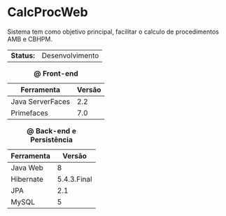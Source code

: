 # CalcProcWeb

Sistema tem como objetivo principal, facilitar o calculo de procedimentos AMB e CBHPM.

<table>
  <tr>
    <td><b>Status:</b></td>
    <td>Desenvolvimento</td>
  </tr>
</table>

<table>
  <caption><b> @ Front-end</b></caption>
  <thead>
    <th>Ferramenta</th>
    <th>Versão</th>
  </thead>
  <tbody>
    <tr>
      <td>Java ServerFaces</td>
      <td>2.2</td>
    </tr>
    <tr>
      <td>Primefaces</td>
      <td>7.0</td>
    </tr>
  </tbody>
</table>



<table>
  <caption><b> @ Back-end e Persistência</b></caption>
  <thead>
    <th>Ferramenta</th>
    <th>Versão</th>
  </thead>
  <tbody>
    <tr>
      <td>Java Web</td>
      <td>8</td>
    </tr>
    <tr>
      <td>Hibernate</td>
      <td>5.4.3.Final</td>
    </tr>
    <tr>
      <td>JPA</td>
      <td>2.1</td>
    </tr>
    <tr>
      <td>MySQL</td>
      <td>5</td>
    </tr>
  </tbody>
</table>
